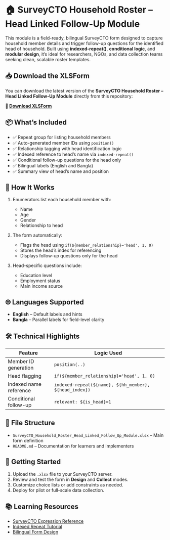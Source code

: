 # 🏠 SurveyCTO Household Roster – Head Linked Follow-Up Module

This module is a field-ready, bilingual SurveyCTO form designed to capture household member details and trigger follow-up questions for the identified head of household. Built using **indexed-repeat()**, **conditional logic**, and **modular design**, it’s ideal for researchers, NGOs, and data collection teams seeking clean, scalable roster templates.

## 📥 Download the XLSForm

You can download the latest version of the **SurveyCTO Household Roster – Head Linked Follow-Up Module** directly from this repository:

**🔗 [Download XLSForm](assets/SurveyCTO_Household_Roster_Head_Linked_Follow_Up_Module.xlsx)**

## 📦 What’s Included

- ✅ Repeat group for listing household members
- ✅ Auto-generated member IDs using `position()`
- ✅ Relationship tagging with head identification logic
- ✅ Indexed reference to head’s name via `indexed-repeat()`
- ✅ Conditional follow-up questions for the head only
- ✅ Bilingual labels (English and Bangla)
- ✅ Summary view of head’s name and position

## 🧠 How It Works

1. Enumerators list each household member with:
   - Name
   - Age
   - Gender
   - Relationship to head

2. The form automatically:
   - Flags the head using `if(${member_relationship}='head', 1, 0)`
   - Stores the head’s index for referencing
   - Displays follow-up questions only for the head

3. Head-specific questions include:
   - Education level
   - Employment status
   - Main income source

## 🌐 Languages Supported

- **English** – Default labels and hints
- **Bangla** – Parallel labels for field-level clarity

## 🛠 Technical Highlights

| Feature                     | Logic Used                                |
|----------------------------|--------------------------------------------|
| Member ID generation       | `position(..)`                             |
| Head flagging              | `if(${member_relationship}='head', 1, 0)`  |
| Indexed name reference     | `indexed-repeat(${name}, ${hh_member}, ${head_index})` |
| Conditional follow-up      | `relevant: ${is_head}=1`                   |

## 📁 File Structure

- `SurveyCTO_Household_Roster_Head_Linked_Follow_Up_Module.xlsx` – Main form definition
- `README.md` – Documentation for learners and implementers

## 🚀 Getting Started

1. Upload the `.xlsx` file to your SurveyCTO server.
2. Review and test the form in **Design** and **Collect** modes.
3. Customize choice lists or add constraints as needed.
4. Deploy for pilot or full-scale data collection.

## 📚 Learning Resources

- [SurveyCTO Expression Reference](https://docs.surveycto.com/01-designing-forms/expressions/)
- [Indexed Repeat Tutorial](https://docs.surveycto.com/01-designing-forms/repeat-groups/#indexed-repeat)
- [Bilingual Form Design](https://docs.surveycto.com/01-designing-forms/form-languages/)


